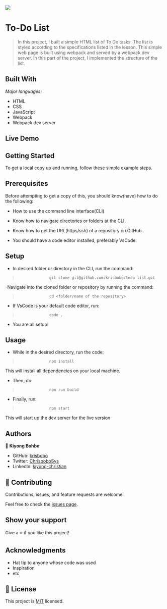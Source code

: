 ![](https://img.shields.io/badge/Microverse-blueviolet)

# To-Do List

> In this project, I built a simple HTML list of To Do tasks. The list is styled according to the specifications listed in the lesson. This simple web page is built using webpack and served by a webpack dev server. In this part of the project, I implemented the structure of the list.

## Built With

  *Major languages:*

- HTML
- CSS
- JavaScript
- Webpack
- Webpack dev server

## Live Demo

## Getting Started

To get a local copy up and running, follow these simple example steps.

## Prerequisites

Before attempting to get a copy of this, you should know(have) how to do the following:

- How to use the command line interface(CLI)

- Know how to navigate directories or folders at the CLI.

- Know how to get the URL(https/ssh) of a repository on GitHub.

- You should have a code editor installed, preferably VsCode.

## Setup

- In desired folder or directory in the CLI, run the command:

>                   git clone git@github.com:krisbobo/todo-list.git

-Navigate into the cloned folder or repository by running the command:

>                   cd <folder/name of the repository>

- If VsCode is your default code editor, run:

>                   code .

- You are all setup!

## Usage

- While in the desired directory, run the code:

>                   npm install

This will install all dependencies on your local machine.

- Then, do:

>                   npm run build

- Finally, run:

>                   npm start

This will start up the dev server for the live version

## Authors

👤 **Kiyong Bohbo**

- GitHub: [krisbobo](https://github.com/krisbobo)
- Twitter: [ChrisboboSys](https://twitter.com/ChrisboboSys)
- LinkedIn: [kiyong-christian](https://linkedin.com/in/kiyong-christian)

## 🤝 Contributing

Contributions, issues, and feature requests are welcome!

Feel free to check the [issues page](../../issues/).

## Show your support

Give a ⭐️ if you like this project!

## Acknowledgments

- Hat tip to anyone whose code was used
- Inspiration
- etc

## 📝 License

This project is [MIT](./LICENSE) licensed.

